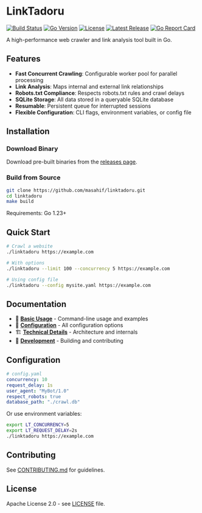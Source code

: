 # LinkTadoru

[![Build Status](https://github.com/masahif/linktadoru/actions/workflows/ci.yml/badge.svg)](https://github.com/masahif/linktadoru/actions/workflows/ci.yml)
[![Go Version](https://img.shields.io/github/go-mod/go-version/masahif/linktadoru)](https://golang.org/doc/devel/release.html)
[![License](https://img.shields.io/github/license/masahif/linktadoru)](LICENSE)
[![Latest Release](https://img.shields.io/github/v/release/masahif/linktadoru)](https://github.com/masahif/linktadoru/releases)
[![Go Report Card](https://goreportcard.com/badge/github.com/masahif/linktadoru)](https://goreportcard.com/report/github.com/masahif/linktadoru)

A high-performance web crawler and link analysis tool built in Go.

## Features

- **Fast Concurrent Crawling**: Configurable worker pool for parallel processing
- **Link Analysis**: Maps internal and external link relationships
- **Robots.txt Compliance**: Respects robots.txt rules and crawl delays
- **SQLite Storage**: All data stored in a queryable SQLite database
- **Resumable**: Persistent queue for interrupted sessions
- **Flexible Configuration**: CLI flags, environment variables, or config file

## Installation

### Download Binary

Download pre-built binaries from the [releases page](https://github.com/masahif/linktadoru/releases).

### Build from Source

```bash
git clone https://github.com/masahif/linktadoru.git
cd linktadoru
make build
```

Requirements: Go 1.23+

## Quick Start

```bash
# Crawl a website
./linktadoru https://example.com

# With options
./linktadoru --limit 100 --concurrency 5 https://example.com

# Using config file
./linktadoru --config mysite.yaml https://example.com
```

## Documentation

- 📖 **[Basic Usage](docs/basic-usage.md)** - Command-line usage and examples
- 🔧 **[Configuration](docs/configuration.md)** - All configuration options
- 🏗️ **[Technical Details](docs/technical-specification.md)** - Architecture and internals
- 🚀 **[Development](docs/development.md)** - Building and contributing

## Configuration

```yaml
# config.yaml
concurrency: 10
request_delay: 1s
user_agent: "MyBot/1.0"
respect_robots: true
database_path: "./crawl.db"
```

Or use environment variables:
```bash
export LT_CONCURRENCY=5
export LT_REQUEST_DELAY=2s
./linktadoru https://example.com
```

## Contributing

See [CONTRIBUTING.md](CONTRIBUTING.md) for guidelines.

## License

Apache License 2.0 - see [LICENSE](LICENSE) file.